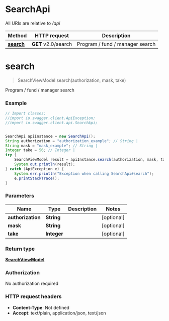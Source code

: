 # SearchApi

All URIs are relative to */api*

Method | HTTP request | Description
------------- | ------------- | -------------
[**search**](SearchApi.md#search) | **GET** v2.0/search | Program / fund / manager search

<a name="search"></a>
# **search**
> SearchViewModel search(authorization, mask, take)

Program / fund / manager search

### Example
```java
// Import classes:
//import io.swagger.client.ApiException;
//import io.swagger.client.api.SearchApi;


SearchApi apiInstance = new SearchApi();
String authorization = "authorization_example"; // String | 
String mask = "mask_example"; // String | 
Integer take = 56; // Integer | 
try {
    SearchViewModel result = apiInstance.search(authorization, mask, take);
    System.out.println(result);
} catch (ApiException e) {
    System.err.println("Exception when calling SearchApi#search");
    e.printStackTrace();
}
```

### Parameters

Name | Type | Description  | Notes
------------- | ------------- | ------------- | -------------
 **authorization** | **String**|  | [optional]
 **mask** | **String**|  | [optional]
 **take** | **Integer**|  | [optional]

### Return type

[**SearchViewModel**](SearchViewModel.md)

### Authorization

No authorization required

### HTTP request headers

 - **Content-Type**: Not defined
 - **Accept**: text/plain, application/json, text/json

